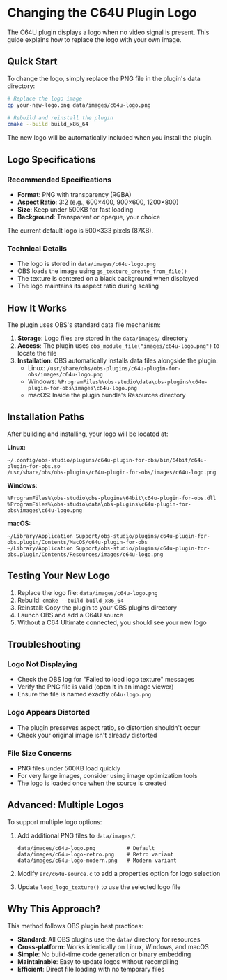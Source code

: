 # Changing the C64U Plugin Logo

The C64U plugin displays a logo when no video signal is present. This guide explains how to replace the logo with your own image.

## Quick Start

To change the logo, simply replace the PNG file in the plugin's data directory:

```bash
# Replace the logo image
cp your-new-logo.png data/images/c64u-logo.png

# Rebuild and reinstall the plugin
cmake --build build_x86_64
```

The new logo will be automatically included when you install the plugin.

## Logo Specifications

### Recommended Specifications
- **Format**: PNG with transparency (RGBA)
- **Aspect Ratio**: 3:2 (e.g., 600×400, 900×600, 1200×800)
- **Size**: Keep under 500KB for fast loading
- **Background**: Transparent or opaque, your choice

The current default logo is 500×333 pixels (87KB).

### Technical Details
- The logo is stored in `data/images/c64u-logo.png`
- OBS loads the image using `gs_texture_create_from_file()`
- The texture is centered on a black background when displayed
- The logo maintains its aspect ratio during scaling

## How It Works

The plugin uses OBS's standard data file mechanism:

1. **Storage**: Logo files are stored in the `data/images/` directory
2. **Access**: The plugin uses `obs_module_file("images/c64u-logo.png")` to locate the file
3. **Installation**: OBS automatically installs data files alongside the plugin:
   - Linux: `/usr/share/obs/obs-plugins/c64u-plugin-for-obs/images/c64u-logo.png`
   - Windows: `%ProgramFiles%\obs-studio\data\obs-plugins\c64u-plugin-for-obs\images\c64u-logo.png`
   - macOS: Inside the plugin bundle's Resources directory

## Installation Paths

After building and installing, your logo will be located at:

**Linux:**
```
~/.config/obs-studio/plugins/c64u-plugin-for-obs/bin/64bit/c64u-plugin-for-obs.so
/usr/share/obs/obs-plugins/c64u-plugin-for-obs/images/c64u-logo.png
```

**Windows:**
```
%ProgramFiles%\obs-studio\obs-plugins\64bit\c64u-plugin-for-obs.dll
%ProgramFiles%\obs-studio\data\obs-plugins\c64u-plugin-for-obs\images\c64u-logo.png
```

**macOS:**
```
~/Library/Application Support/obs-studio/plugins/c64u-plugin-for-obs.plugin/Contents/MacOS/c64u-plugin-for-obs
~/Library/Application Support/obs-studio/plugins/c64u-plugin-for-obs.plugin/Contents/Resources/images/c64u-logo.png
```

## Testing Your New Logo

1. Replace the logo file: `data/images/c64u-logo.png`
2. Rebuild: `cmake --build build_x86_64`
3. Reinstall: Copy the plugin to your OBS plugins directory
4. Launch OBS and add a C64U source
5. Without a C64 Ultimate connected, you should see your new logo

## Troubleshooting

### Logo Not Displaying
- Check the OBS log for "Failed to load logo texture" messages
- Verify the PNG file is valid (open it in an image viewer)
- Ensure the file is named exactly `c64u-logo.png`

### Logo Appears Distorted
- The plugin preserves aspect ratio, so distortion shouldn't occur
- Check your original image isn't already distorted

### File Size Concerns
- PNG files under 500KB load quickly
- For very large images, consider using image optimization tools
- The logo is loaded once when the source is created

## Advanced: Multiple Logos

To support multiple logo options:

1. Add additional PNG files to `data/images/`:
   ```
   data/images/c64u-logo.png          # Default
   data/images/c64u-logo-retro.png    # Retro variant
   data/images/c64u-logo-modern.png   # Modern variant
   ```

2. Modify `src/c64u-source.c` to add a properties option for logo selection

3. Update `load_logo_texture()` to use the selected logo file

## Why This Approach?

This method follows OBS plugin best practices:

- **Standard**: All OBS plugins use the `data/` directory for resources
- **Cross-platform**: Works identically on Linux, Windows, and macOS
- **Simple**: No build-time code generation or binary embedding
- **Maintainable**: Easy to update logos without recompiling
- **Efficient**: Direct file loading with no temporary files
